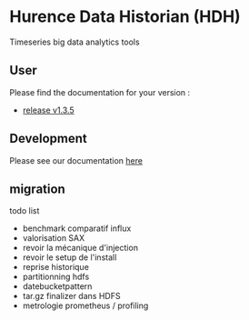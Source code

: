 # Hurence Data Historian (HDH)

Timeseries big data analytics tools

## User

Please find the documentation for your version :

* [release v1.3.5](https://github.com/Hurence/historian/tree/release-1.3.5)

## Development

Please see our documentation [here](DEVELOPMENT.md)



## migration
todo list

- benchmark comparatif influx
- valorisation SAX
- revoir la mécanique d'injection
- revoir le setup de l'install
- reprise historique
- partitionning hdfs
- datebucketpattern
- tar.gz finalizer dans HDFS
- metrologie prometheus / profiling













